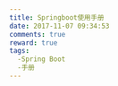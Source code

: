```yaml
---
title: Springboot使用手册
date: 2017-11-07 09:34:53
comments: true
reward: true
tags:
  -Spring Boot
  -手册
---
```


